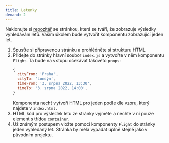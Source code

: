 ```yaml
---
title: Letenky
demand: 2
---
```


Naklonujte si [repozitář](https://github.com/Czechitas-podklady-WEB/letenky-zadani) se stránkou, která se tváří, že zobrazuje výsledky vyhledávání letů. Vaším úkolem bude vytvořit komponentu zobrazující jeden let.

1. Spusťte si připravenou stránku a prohlédněte si strukturu HTML.
1. Přidejte do stránky hlavní soubor `index.js` a vytvořte v něm komponentu `Flight`. Ta bude na vstupu očekávat takovéto `props`:
   ```js
   {
     cityFrom: 'Praha',
     cityTo: 'Londýn',
     timeFrom: '3. srpna 2022, 13:30',
     timeTo: '3. srpna 2022, 14:00',
   }
   ```
   Komponenta nechť vytvoří HTML pro jeden podle dle vzoru, který najdete v `index.html`.
1. HTML kód pro výsledek letu ze stránky vyjměte a nechte v ní pouze element s třídou `container`.
1. Už známým postupem vložte pomocí komponenty `Flight` do stránky jeden vyhledaný let. Stránka by měla vypadat úplně stejně jako v původním projektu.

